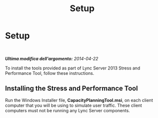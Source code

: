 ﻿---
title: Setup
TOCTitle: Setup
ms:assetid: aa06eb2e-b99b-4ba4-bbff-fbf15b1c81f1
ms:mtpsurl: https://technet.microsoft.com/it-it/library/JJ945603(v=OCS.15)
ms:contentKeyID: 52062499
ms.date: 06/25/2014
mtps_version: v=OCS.15
ms.translationtype: HT
---

# Setup

 

_**Ultima modifica dell'argomento:** 2014-04-22_

To install the tools provided as part of Lync Server 2013 Stress and Performance Tool, follow these instructions.

## Installing the Stress and Performance Tool

Run the Windows Installer file, **CapacityPlanningTool.msi**, on each client computer that you will be using to simulate user traffic. These client computers must not be running any Lync Server components.

